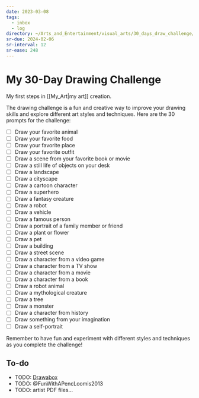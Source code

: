 ```yaml
---
date: 2023-03-08
tags:
  - inbox
  - log
directory: ~/Arts_and_Entertainment/visual_arts/30_days_draw_challenge/
sr-due: 2024-02-06
sr-interval: 12
sr-ease: 248
---
```


# My 30-Day Drawing Challenge

My first steps in [[My_Art|my art]] creation.

The drawing challenge is a fun and creative way to improve your drawing skills
and explore different art styles and techniques. Here are the 30 prompts for the
challenge:

- [ ] Draw your favorite animal
- [ ] Draw your favorite food
- [ ] Draw your favorite place
- [ ] Draw your favorite outfit
- [ ] Draw a scene from your favorite book or movie
- [ ] Draw a still life of objects on your desk
- [ ] Draw a landscape
- [ ] Draw a cityscape
- [ ] Draw a cartoon character
- [ ] Draw a superhero
- [ ] Draw a fantasy creature
- [ ] Draw a robot
- [ ] Draw a vehicle
- [ ] Draw a famous person
- [ ] Draw a portrait of a family member or friend
- [ ] Draw a plant or flower
- [ ] Draw a pet
- [ ] Draw a building
- [ ] Draw a street scene
- [ ] Draw a character from a video game
- [ ] Draw a character from a TV show
- [ ] Draw a character from a movie
- [ ] Draw a character from a book
- [ ] Draw a robot animal
- [ ] Draw a mythological creature
- [ ] Draw a tree
- [ ] Draw a monster
- [ ] Draw a character from history
- [ ] Draw something from your imagination
- [ ] Draw a self-portrait

Remember to have fun and experiment with different styles and techniques as you
complete the challenge!

## To-do

- TODO: [Drawabox](https://drawabox.com/)
- TODO: @FunWithAPencLoomis2013
- TODO: artist PDF files...